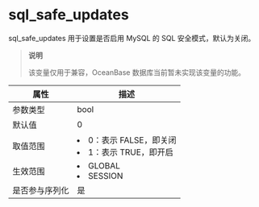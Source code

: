 # sql_safe_updates

sql_safe_updates 用于设置是否启用 MySQL 的 SQL 安全模式，默认为关闭。

> **说明**
>
> 该变量仅用于兼容，OceanBase 数据库当前暂未实现该变量的功能。

| **属性**  |                                                          **描述**                                                          |
|---------|--------------------------------------------------------------------------------------------------------------------------|
| 参数类型    | bool                                                                                                                     |
| 默认值     | 0                                                                                                                        |
| 取值范围    | <li> 0：表示 FALSE，即关闭   <li> 1：表示 TRUE，即开启    |
| 生效范围    | <li> GLOBAL   <li> SESSION                  |
| 是否参与序列化 | 是                                                                                                                        |
